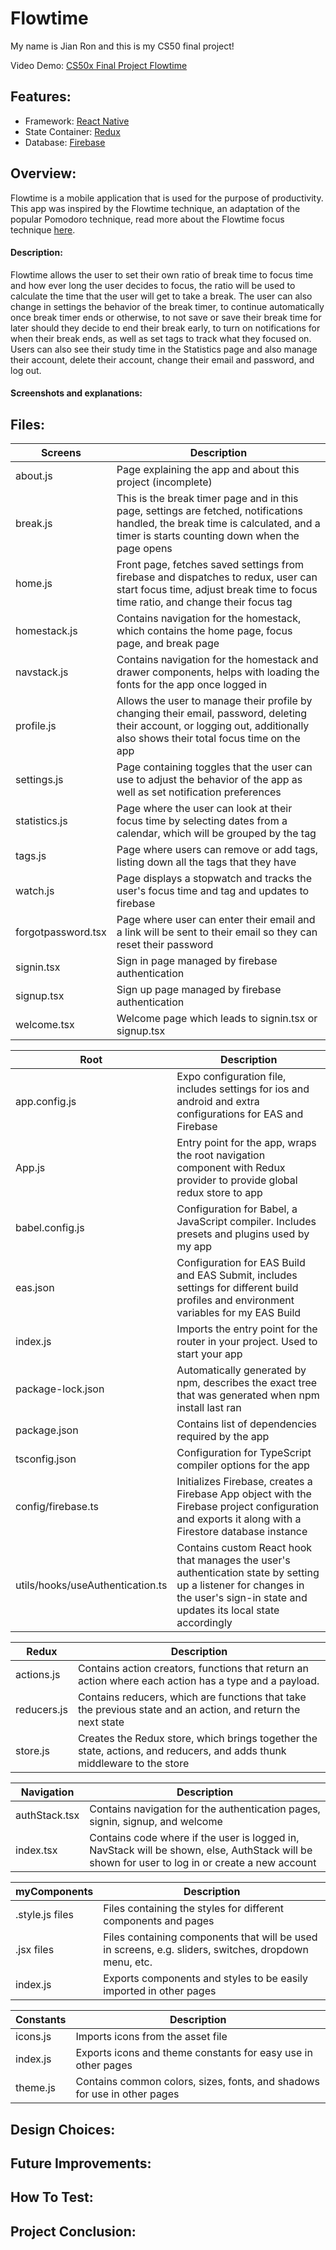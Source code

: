 # Flowtime
My name is Jian Ron and this is my CS50 final project!

Video Demo: [CS50x Final Project Flowtime]()

## Features:
* Framework: [React Native](https://reactnative.dev/docs/getting-started)
* State Container: [Redux](https://redux.js.org/introduction/getting-started)
* Database: [Firebase](https://firebase.google.com/docs)

## Overview:
Flowtime is a mobile application that is used for the purpose of productivity. This app was inspired by the Flowtime technique, 
an adaptation of the popular Pomodoro technique, read more about the Flowtime focus technique [here](https://zapier.com/blog/flowtime-technique/).

#### Description:
Flowtime allows the user to set their own ratio of break time to focus time and how ever long the user decides to focus, the
ratio will be used to calculate the time that the user will get to take a break. The user can also change in settings the
behavior of the break timer, to continue automatically once break timer ends or otherwise, to not save or save their break
time for later should they decide to end their break early, to turn on notifications for when their break ends, as well as
set tags to track what they focused on. Users can also see their study time in the Statistics page and also manage their
account, delete their account, change their email and password, and log out.

#### Screenshots and explanations:

## Files:
| Screens | Description |
|-|-|
| about.js | Page explaining the app and about this project (incomplete)|
| break.js | This is the break timer page and in this page, settings are fetched, notifications handled, the break time is calculated, and a timer is starts counting down when the page opens |
| home.js | Front page, fetches saved settings from firebase and dispatches to redux, user can start focus time, adjust break time to focus time ratio, and change their focus tag |
| homestack.js | Contains navigation for the homestack, which contains the home page, focus page, and break page |
| navstack.js | Contains navigation for the homestack and drawer components, helps with loading the fonts for the app once logged in |
| profile.js | Allows the user to manage their profile by changing their email, password, deleting their account, or logging out, additionally also shows their total focus time on the app |
| settings.js | Page containing toggles that the user can use to adjust the behavior of the app as well as set notification preferences |
| statistics.js | Page where the user can look at their focus time by selecting dates from a calendar, which will be grouped by the tag |
| tags.js | Page where users can remove or add tags, listing down all the tags that they have |
| watch.js | Page displays a stopwatch and tracks the user's focus time and tag and updates to firebase |
| forgotpassword.tsx | Page where user can enter their email and a link will be sent to their email so they can reset their password |
| signin.tsx | Sign in page managed by firebase authentication |
| signup.tsx | Sign up page managed by firebase authentication |
| welcome.tsx | Welcome page which leads to signin.tsx or signup.tsx |

| Root | Description |
|-|-|
| app.config.js | Expo configuration file, includes settings for ios and android and extra configurations for EAS and Firebase |
| App.js | Entry point for the app, wraps the root navigation component with Redux provider to provide global redux store to app |
| babel.config.js | Configuration for Babel, a JavaScript compiler. Includes presets and plugins used by my app |
| eas.json | Configuration for EAS Build and EAS Submit, includes settings for different build profiles and environment variables for my EAS Build |
| index.js | Imports the entry point for the router in your project. Used to start your app |
| package-lock.json | Automatically generated by npm, describes the exact tree that was generated when npm install last ran |
| package.json | Contains list of dependencies required by the app |
| tsconfig.json | Configuration for TypeScript compiler options for the app |
| config/firebase.ts | Initializes Firebase, creates a Firebase App object with the Firebase project configuration and exports it along with a Firestore database instance |
| utils/hooks/useAuthentication.ts | Contains custom React hook that manages the user's authentication state by setting up a listener for changes in the user's sign-in state and updates its local state accordingly |

| Redux | Description |
|-|-|
| actions.js | Contains action creators, functions that return an action where each action has a type and a payload. |
| reducers.js | Contains reducers, which are functions that take the previous state and an action, and return the next state |
| store.js | Creates the Redux store, which brings together the state, actions, and reducers, and adds thunk middleware to the store |

| Navigation | Description |
|-|-|
| authStack.tsx | Contains navigation for the authentication pages, signin, signup, and welcome |
| index.tsx | Contains code where if the user is logged in, NavStack will be shown, else, AuthStack will be shown for user to log in or create a new account |

| myComponents | Description |
|-|-|
| .style.js files | Files containing the styles for different components and pages |
| .jsx files | Files containing components that will be used in screens, e.g. sliders, switches, dropdown menu, etc. |
| index.js | Exports components and styles to be easily imported in other pages |

| Constants | Description |
|-|-|
| icons.js | Imports icons from the asset file |
| index.js | Exports icons and theme constants for easy use in other pages |
| theme.js | Contains common colors, sizes, fonts, and shadows for use in other pages |

## Design Choices:

## Future Improvements:

## How To Test:

## Project Conclusion:
